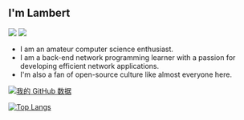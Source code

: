 ## I'm Lambert
![](https://img.shields.io/badge/main%20language-c%2B%2B-blue) ![](https://img.shields.io/badge/major-network%20programming-orange)

- I am an amateur computer science enthusiast.
- I am a back-end network programming learner with a passion for developing efficient network applications.
- I'm also a fan of open-source culture like almost everyone here.

[![我的 GitHub 数据](https://github-readme-stats.vercel.app/api?username=Lambert-Rao&show_icons=true)](https://github.com/Lambert-Rao)

[![Top Langs](https://github-readme-stats.vercel.app/api/top-langs/?username=lambert-rao&layout=compact)](https://github.com/anuraghazra/github-readme-stats)
